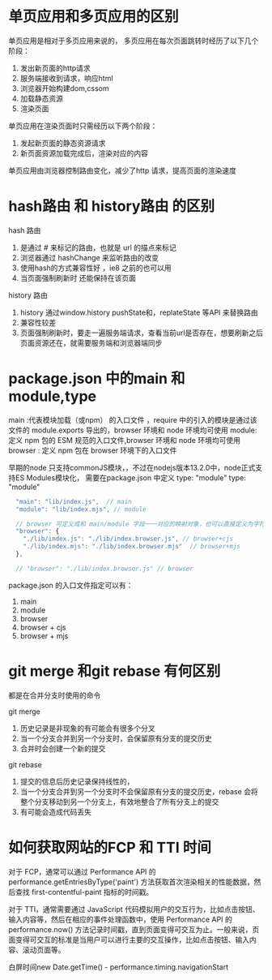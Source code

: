 #  单页应用和多页应用的区别
单页应用是相对于多页应用来说的，
多页应用在每次页面跳转时经历了以下几个阶段：
1. 发出新页面的http请求
2. 服务端接收到请求，响应html
3. 浏览器开始构建dom,cssom
4. 加载静态资源
5. 渲染页面

单页应用在渲染页面时只需经历以下两个阶段：
1. 发起新页面的静态资源请求
2. 新页面资源加载完成后，渲染对应的内容

单页应用由浏览器控制路由变化，减少了http 请求，提高页面的渲染速度

# hash路由 和 history路由 的区别

hash 路由
1. 是通过 # 来标记的路由，也就是 url 的描点来标记
2. 浏览器通过 hashChange  来监听路由的改变
3. 使用hash的方式兼容性好 ，ie8 之前的也可以用
4. 当页面强制刷新时 还能保持在该页面

history 路由
1. history 通过window.history  pushState和，replateState 等API 来替换路由
2. 兼容性较差
3. 页面强制刷新时，要走一遍服务端请求，查看当前url是否存在，想要刷新之后页面资源还在，就需要服务端和浏览器端同步


# package.json 中的main 和module,type
main :代表模块加载（或npm） 的入口文件 ，require 中的引入的模块是通过该文件的 module.exports 导出的，browser 环境和 node 环境均可使用
module: 定义 npm 包的 ESM 规范的入口文件,browser 环境和 node 环境均可使用
browser : 定义 npm 包在 browser 环境下的入口文件

早期的node 只支持commonJS模块，，不过在nodejs版本13.2.0中，node正式支持ES Modules模块化，
需要在package.json 中定义 type: "module"
type: "module"


```js
  "main": "lib/index.js",  // main 
  "module": "lib/index.mjs", // module

  // browser 可定义成和 main/module 字段一一对应的映射对象，也可以直接定义为字符串
  "browser": {
    "./lib/index.js": "./lib/index.browser.js", // browser+cjs
    "./lib/index.mjs": "./lib/index.browser.mjs"  // browser+mjs
  },

  // "browser": "./lib/index.browser.js" // browser
```
package.json 的入口文件指定可以有：
1. main
2. module
3. browser
4. browser + cjs
5. browser + mjs



# git merge 和git rebase 有何区别
都是在合并分支时使用的命令

git merge
1. 历史记录是非现象的有可能会有很多个分叉
2. 当一个分支合并到另一个分支时，会保留原有分支的提交历史
3. 合并时会创建一个新的提交



git rebase 
1. 提交的信息后历史记录保持线性的，
2. 当一个分支合并到另一个分支时不会保留原有分支的提交历史，rebase 会将整个分支移动到另一个分支上，有效地整合了所有分支上的提交
3. 有可能会造成代码丢失

# 如何获取网站的FCP 和 TTI 时间

对于 FCP，通常可以通过 Performance API 的 performance.getEntriesByType('paint') 方法获取首次渲染相关的性能数据，然后查找 first-contentful-paint 指标的时间戳。


对于 TTI，通常需要通过 JavaScript 代码模拟用户的交互行为，比如点击按钮、输入内容等，然后在相应的事件处理函数中，使用 Performance API 的 performance.now() 方法记录时间戳，直到页面变得可交互为止。一般来说，页面变得可交互的标准是当用户可以进行主要的交互操作，比如点击按钮、输入内容、滚动页面等。

白屏时间new Date.getTime() - performance.timing.navigationStart
